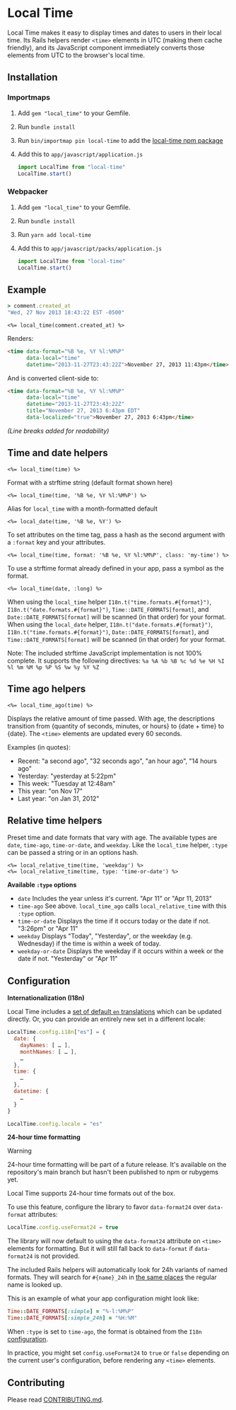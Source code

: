 # Local Time

Local Time makes it easy to display times and dates to users in their local time. Its Rails helpers render `<time>` elements in UTC (making them cache friendly), and its JavaScript component immediately converts those elements from UTC to the browser's local time.

## Installation

### Importmaps
1. Add `gem "local_time"` to your Gemfile.
2. Run `bundle install`
3. Run `bin/importmap pin local-time` to add the [local-time npm package](https://www.npmjs.com/package/local-time)
4. Add this to `app/javascript/application.js`

    ```js
    import LocalTime from "local-time"
    LocalTime.start()
    ```

### Webpacker
1. Add `gem "local_time"` to your Gemfile.
2. Run `bundle install`
3. Run `yarn add local-time`
4. Add this to `app/javascript/packs/application.js`

    ```js
    import LocalTime from "local-time"
    LocalTime.start()
    ```

## Example

```ruby
> comment.created_at
"Wed, 27 Nov 2013 18:43:22 EST -0500"
```

```erb
<%= local_time(comment.created_at) %>
```

Renders:

```html
<time data-format="%B %e, %Y %l:%M%P"
      data-local="time"
      datetime="2013-11-27T23:43:22Z">November 27, 2013 11:43pm</time>
```

And is converted client-side to:

```html
<time data-format="%B %e, %Y %l:%M%P"
      data-local="time"
      datetime="2013-11-27T23:43:22Z"
      title="November 27, 2013 6:43pm EDT"
      data-localized="true">November 27, 2013 6:43pm</time>
```

*(Line breaks added for readability)*

## Time and date helpers

```erb
<%= local_time(time) %>
```

Format with a strftime string (default format shown here)

```erb
<%= local_time(time, '%B %e, %Y %l:%M%P') %>
```

Alias for `local_time` with a month-formatted default

```erb
<%= local_date(time, '%B %e, %Y') %>
```

To set attributes on the time tag, pass a hash as the second argument with a `:format` key and your attributes.

```erb
<%= local_time(time, format: '%B %e, %Y %l:%M%P', class: 'my-time') %>
```

To use a strftime format already defined in your app, pass a symbol as the format.

```erb
<%= local_time(date, :long) %>
```

When using the `local_time` helper `I18n.t("time.formats.#{format}")`, `I18n.t("date.formats.#{format}")`, `Time::DATE_FORMATS[format]`, and `Date::DATE_FORMATS[format]` will be scanned (in that order) for your format. When using the `local_date` helper, `I18n.t("date.formats.#{format}")`, `I18n.t("time.formats.#{format}")`, `Date::DATE_FORMATS[format]`, and `Time::DATE_FORMATS[format]` will be scanned (in that order) for your format.

Note: The included strftime JavaScript implementation is not 100% complete. It supports the following directives: `%a %A %b %B %c %d %e %H %I %l %m %M %p %P %S %w %y %Y %Z`

## Time ago helpers

```erb
<%= local_time_ago(time) %>
```

Displays the relative amount of time passed. With age, the descriptions transition from {quantity of seconds, minutes, or hours} to {date + time} to {date}. The `<time>` elements are updated every 60 seconds.

Examples (in quotes):

* Recent: "a second ago", "32 seconds ago", "an hour ago", "14 hours ago"
* Yesterday: "yesterday at 5:22pm"
* This week: "Tuesday at 12:48am"
* This year: "on Nov 17"
* Last year: "on Jan 31, 2012"

## Relative time helpers

Preset time and date formats that vary with age. The available types are `date`, `time-ago`, `time-or-date`, and `weekday`. Like the `local_time` helper, `:type` can be passed a string or in an options hash.

```erb
<%= local_relative_time(time, 'weekday') %>
<%= local_relative_time(time, type: 'time-or-date') %>
```

**Available `:type` options**

* `date` Includes the year unless it's current. "Apr 11" or "Apr 11, 2013"
* `time-ago` See above. `local_time_ago` calls `local_relative_time` with this `:type` option.
* `time-or-date` Displays the time if it occurs today or the date if not. "3:26pm" or "Apr 11"
* `weekday` Displays "Today", "Yesterday", or the weekday (e.g. Wednesday) if the time is within a week of today.
* `weekday-or-date` Displays the weekday if it occurs within a week or the date if not. "Yesterday" or "Apr 11"


## Configuration

**Internationalization (I18n)**

Local Time includes a [set of default `en` translations](lib/assets/javascripts/src/local-time/config/i18n.coffee) which can be updated directly. Or, you can provide an entirely new set in a different locale:

```js
LocalTime.config.i18n["es"] = {
  date: {
    dayNames: [ … ],
    monthNames: [ … ],
    …
  },
  time: {
    …
  },
  datetime: {
    …
  }
}

LocalTime.config.locale = "es"
```

**24-hour time formatting**
> [!WARNING]  
> 24-hour time formatting will be part of a future release. It's available on the repository's main branch but hasn't been published to npm or rubygems yet.

Local Time supports 24-hour time formats out of the box.

To use this feature, configure the library to favor `data-format24` over `data-format` attributes:

```js
LocalTime.config.useFormat24 = true
```

The library will now default to using the `data-format24` attribute on `<time>` elements for formatting.
But it will still fall back to `data-format` if `data-format24` is not provided.

The included Rails helpers will automatically look for 24h variants of named formats.
They will search for `#{name}_24h` in [the same places](#time-and-date-helpers) the regular name is looked up.

This is an example of what your app configuration might look like:

```ruby
Time::DATE_FORMATS[:simple] = "%-l:%M%P"
Time::DATE_FORMATS[:simple_24h] = "%H:%M"
```

When `:type` is set to `time-ago`, the format is obtained from the `I18n` [configuration](#configuration).

In practice, you might set `config.useFormat24` to `true` or `false` depending on the current user's configuration, before rendering any `<time>` elements.

## Contributing
Please read [CONTRIBUTING.md](./CONTRIBUTING.md).
